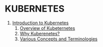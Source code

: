 # KUBERNETES

1. [Introduction to Kubernetes](./Introduction/)
    1. [Overview of Kubeternetes](./Introduction/overview.md)
    2. [Why Kuberenetes?](./Introduction/why_k8s.md)
    3. [Various Concepts and Terminologies](./Introduction/conepts.md)